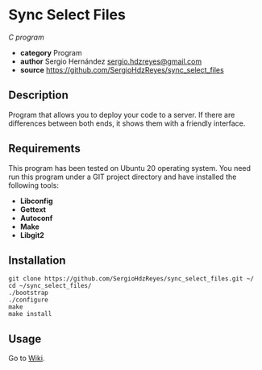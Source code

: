 # Sync Select Files
*C program*

* **category**  Program
* **author**    Sergio Hernández <sergio.hdzreyes@gmail.com>
* **source**    https://github.com/SergioHdzReyes/sync_select_files

## Description
Program that allows you to deploy your code to a server. If there are differences between both ends, it shows them with a friendly interface.

## Requirements
This program has been tested on Ubuntu 20 operating system. You need run this program under a GIT project directory and have installed the following tools:

* **Libconfig**
* **Gettext**
* **Autoconf**
* **Make**
* **Libgit2**

## Installation
    git clone https://github.com/SergioHdzReyes/sync_select_files.git ~/
    cd ~/sync_select_files/
    ./bootstrap
    ./configure
    make
    make install

## Usage
Go to [Wiki](https://github.com/SergioHdzReyes/sync_select_files/wiki).
